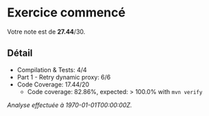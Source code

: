 # Exercice commencé
Votre note est de **27.44**/30.

## Détail
* Compilation & Tests: 4/4
* Part 1 - Retry dynamic proxy: 6/6
* Code Coverage: 17.44/20
    * Code coverage: 82.86%, expected: > 100.0% with `mvn verify`



*Analyse effectuée à 1970-01-01T00:00:00Z.*
